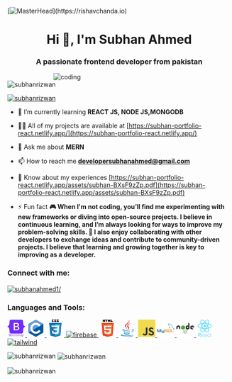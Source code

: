 [![MasterHead](https://1.bp.blogspot.com/-7A4WynwLsM...)](https://rishavchanda.io)
<h1 align="center">Hi 👋, I'm Subhan Ahmed</h1>
<h3 align="center">A passionate frontend developer from pakistan</h3>
<img align="right" alt="coding" width="400" src="https://steamuserimages-a.akamaihd.net/ugc/857230201753722931/43EEB0D0155D4FA92048CCB3A6B7E61A8426D30A/?imw=512&amp;imh=384&amp;ima=fit&amp;impolicy=Letterbox&amp;imcolor=%23000000&amp;letterbox=true">

<p align="left"> <img src="https://komarev.com/ghpvc/?username=subhanrizwan&label=Profile%20views&color=0e75b6&style=flat" alt="subhanrizwan" /> </p>

<p align="left"> <a href="https://github.com/ryo-ma/github-profile-trophy"><img src="https://github-profile-trophy.vercel.app/?username=subhanrizwan" alt="subhanrizwan" /></a> </p>

- 🌱 I’m currently learning **REACT JS, NODE JS,MONGODB**

- 👨‍💻 All of my projects are available at [https://subhan-portfolio-react.netlify.app/](https://subhan-portfolio-react.netlify.app/)

- 💬 Ask me about **MERN**

- 📫 How to reach me **developersubhanahmed@gmail.com**

- 📄 Know about my experiences [https://subhan-portfolio-react.netlify.app/assets/subhan-BXsF9zZp.pdf](https://subhan-portfolio-react.netlify.app/assets/subhan-BXsF9zZp.pdf)

- ⚡ Fun fact **🎮 When I'm not coding, you’ll find me experimenting with new frameworks or diving into open-source projects. I believe in continuous learning, and I’m always looking for ways to improve my problem-solving skills. 🌱 I also enjoy collaborating with other developers to exchange ideas and contribute to community-driven projects. I believe that learning and growing together is key to improving as a developer.**

<h3 align="left">Connect with me:</h3>
<p align="left">
<a href="https://linkedin.com/in/subhanahmed1/" target="blank"><img align="center" src="https://raw.githubusercontent.com/rahuldkjain/github-profile-readme-generator/master/src/images/icons/Social/linked-in-alt.svg" alt="subhanahmed1/" height="30" width="40" /></a>
</p>

<h3 align="left">Languages and Tools:</h3>
<p align="left"> <a href="https://getbootstrap.com" target="_blank" rel="noreferrer"> <img src="https://raw.githubusercontent.com/devicons/devicon/master/icons/bootstrap/bootstrap-plain-wordmark.svg" alt="bootstrap" width="40" height="40"/> </a> <a href="https://www.cprogramming.com/" target="_blank" rel="noreferrer"> <img src="https://raw.githubusercontent.com/devicons/devicon/master/icons/c/c-original.svg" alt="c" width="40" height="40"/> </a> <a href="https://www.w3schools.com/css/" target="_blank" rel="noreferrer"> <img src="https://raw.githubusercontent.com/devicons/devicon/master/icons/css3/css3-original-wordmark.svg" alt="css3" width="40" height="40"/> </a> <a href="https://firebase.google.com/" target="_blank" rel="noreferrer"> <img src="https://www.vectorlogo.zone/logos/firebase/firebase-icon.svg" alt="firebase" width="40" height="40"/> </a> <a href="https://www.w3.org/html/" target="_blank" rel="noreferrer"> <img src="https://raw.githubusercontent.com/devicons/devicon/master/icons/html5/html5-original-wordmark.svg" alt="html5" width="40" height="40"/> </a> <a href="https://www.java.com" target="_blank" rel="noreferrer"> <img src="https://raw.githubusercontent.com/devicons/devicon/master/icons/java/java-original.svg" alt="java" width="40" height="40"/> </a> <a href="https://developer.mozilla.org/en-US/docs/Web/JavaScript" target="_blank" rel="noreferrer"> <img src="https://raw.githubusercontent.com/devicons/devicon/master/icons/javascript/javascript-original.svg" alt="javascript" width="40" height="40"/> </a> <a href="https://www.mysql.com/" target="_blank" rel="noreferrer"> <img src="https://raw.githubusercontent.com/devicons/devicon/master/icons/mysql/mysql-original-wordmark.svg" alt="mysql" width="40" height="40"/> </a> <a href="https://nodejs.org" target="_blank" rel="noreferrer"> <img src="https://raw.githubusercontent.com/devicons/devicon/master/icons/nodejs/nodejs-original-wordmark.svg" alt="nodejs" width="40" height="40"/> </a> <a href="https://reactjs.org/" target="_blank" rel="noreferrer"> <img src="https://raw.githubusercontent.com/devicons/devicon/master/icons/react/react-original-wordmark.svg" alt="react" width="40" height="40"/> </a> <a href="https://tailwindcss.com/" target="_blank" rel="noreferrer"> <img src="https://www.vectorlogo.zone/logos/tailwindcss/tailwindcss-icon.svg" alt="tailwind" width="40" height="40"/> </a> </p>

<p><img align="left" src="https://github-readme-stats.vercel.app/api/top-langs?username=subhanrizwan&show_icons=true&locale=en&layout=compact" alt="subhanrizwan" /></p>

<p>&nbsp;<img align="center" src="https://github-readme-stats.vercel.app/api?username=subhanrizwan&show_icons=true&locale=en" alt="subhanrizwan" /></p>

<p><img align="center" src="https://github-readme-streak-stats.herokuapp.com/?user=subhanrizwan&" alt="subhanrizwan" /></p>
